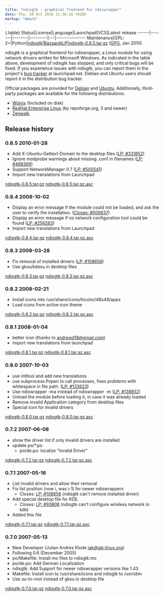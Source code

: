 ```yaml
---
title: "ndisgtk - graphical frontend for ndiswrapper"
date: Thu, 18 Oct 2018 21:36:18 +0200
markup: "mmark"
---
```




{.table}
Status|License|Language|Launchpad|VCS|Latest release
------|-------|--------|---------|---|---------------
Maintenance|GPL-2+|Python|[ndisgtk](https://launchpad.net/ndisgtk)|[Bazaar@LP](https://code.launchpad.net/~juliank/ndisgtk/trunk)|[ndisgtk-0.8.5.tar.gz](ndisgtk-0.8.5.tar.gz) ([GPG](ndisgtk-0.8.5.tar.gz.asc), Jan 2010)

ndisgtk is a graphical frontend for ndiswrapper, a Linux module for
using network drivers written for Microsoft Windows. As indicated in
the table above, development of ndisgtk has stopped, and only critical
bugs will be fixed. If you experience issues with ndisgtk, you can report
them in the project's [bug tracker](https://bugs.launchpad.net/ndisgtk/) at
launchpad.net. Debian and Ubuntu users should report it in the distribution
bug tracker.

Official packages are provided for [Debian](http://packages.debian.org/ndisgtk)
and [Ubuntu](http://packages.ubuntu.com/ndisgtk). Additionally, third-party
packages are available for the following distributions:

 * [Wolvix](http://wolvix.org/) (Included on disk)
 * [RedHat Enterprise Linux](http://pkgs.repoforge.org/ndisgtk/) (by repoforge.org, 3 and newer)
 * [Zenwalk](http://packages.zenwalk.org/?q=ndisgtk&zversion=current)


Release history
---------------


### 0.8.5				2010-01-28
  - Add X-Ubuntu-Gettext-Domain to the desktop files ([LP: #331852](https://bugs.launchpad.net/bugs/331852))
  - Ignore modprobe warnings about missing .conf in filenames ([LP: #498369](https://bugs.launchpad.net/bugs/498369))
  - Support NetworkManager 0.7 ([LP: #500541](https://bugs.launchpad.net/bugs/500541))
  - Import new translations from Launchpad

[ndisgtk-0.8.5.tar.gz](ndisgtk-0.8.5.tar.gz) [ndisgtk-0.8.5.tar.gz.asc](ndisgtk-0.8.5.tar.gz.asc)
  
### 0.8.4				2008-10-02
  - Display an error message if the module could not be loaded,
    and ask the user to verify the installation. ([Closes: #500637](https://bugs.debian.org/500637))
  - Display an error message if no network configuration tool could
    be found ([LP: #256263](https://bugs.launchpad.net/bugs/256263))
  - Import new translations from Launchpad

[ndisgtk-0.8.4.tar.gz](ndisgtk-0.8.4.tar.gz) [ndisgtk-0.8.4.tar.gz.asc](ndisgtk-0.8.4.tar.gz.asc)

### 0.8.3				2008-03-28
  - Fix removal of installed drivers ([LP: #108656](https://bugs.launchpad.net/bugs/108656))
  - Use gksu/kdesu in desktop files

[ndisgtk-0.8.3.tar.gz](ndisgtk-0.8.3.tar.gz)
[ndisgtk-0.8.3.tar.gz.asc](ndisgtk-0.8.3.tar.gz.asc)

### 0.8.2				2008-02-21
  - Install icons into /usr/share/icons/hicolor/48x48/apps
  - Load icons from active icon theme

[ndisgtk-0.8.2.tar.gz](ndisgtk-0.8.2.tar.gz)
[ndisgtk-0.8.2.tar.gz.asc](ndisgtk-0.8.2.tar.gz.asc)

### 0.8.1				2008-01-04
  - better icon (thanks to andrewd18@gmail.com)
  - import new translations from launchpad

[ndisgtk-0.8.1.tar.gz](ndisgtk-0.8.1.tar.gz)
[ndisgtk-0.8.1.tar.gz.asc](ndisgtk-0.8.1.tar.gz.asc)

### 0.8.0				2007-10-03
  - use intltool and add new translations
  - use subprocess.Popen to call processes, fixes problems with whitespace in
    file path. ([LP: #133623](https://bugs.launchpad.net/bugs/133623))
  - Use ndiswrapper -ma instead of ndiswrapper -m ([LP: #138852](https://bugs.launchpad.net/bugs/138852))
  - Unload the module before loading it, in case it was already loaded
  - Remove invalid Application category from desktop files
  - Special icon for invalid drivers

[ndisgtk-0.8.0.tar.gz](ndisgtk-0.8.0.tar.gz)
[ndisgtk-0.8.0.tar.gz.asc](ndisgtk-0.8.0.tar.gz.asc)

### 0.7.2				2007-06-08
  - show the driver list if only invalid drivers are installed
  - update po/*.po
    - po/de.po: localize "Invalid Driver"

[ndisgtk-0.7.2.tar.gz](ndisgtk-0.7.2.tar.gz)
[ndisgtk-0.7.2.tar.gz.asc](ndisgtk-0.7.2.tar.gz.asc)

### 0.7.1				2007-05-16
  - List invalid drivers and allow their removal
  - Fix list position (now i, was i-1) for newer ndiswrappers
    - Closes: [LP: #108656](https://bugs.launchpad.net/bugs/108656) (ndisgtk can't remove installed driver)
  - Add special desktop file for KDE.
    - Closes: [LP: #93808](https://bugs.launchpad.net/bugs/93808) (ndisgtk can't configure wireless network in kde)
  - Added this file

[ndisgtk-0.7.1.tar.gz](ndisgtk-0.7.1.tar.gz)
[ndisgtk-0.7.1.tar.gz.asc](ndisgtk-0.7.1.tar.gz.asc)

### 0.7.0				2007-05-13
  - New Developer (Julian Andres Klode <jak@jak-linux.org>)
  - Following 0.6 (December 2005)
  - po/Makefile: Install mo files to ndisgtk.mo
  - po/de.po: Add German Localization
  - ndisgtk: Add Support for newer ndiswrapper versions like 1.43
  - Makefile: Install icon to /usr/share/icons and ndisgtk to /usr/sbin
  - Use su-to-root instead of gksu in desktop file

[ndisgtk-0.7.0.tar.gz](ndisgtk-0.7.0.tar.gz)
[ndisgtk-0.7.0.tar.gz.asc](ndisgtk-0.7.0.tar.gz.asc)

